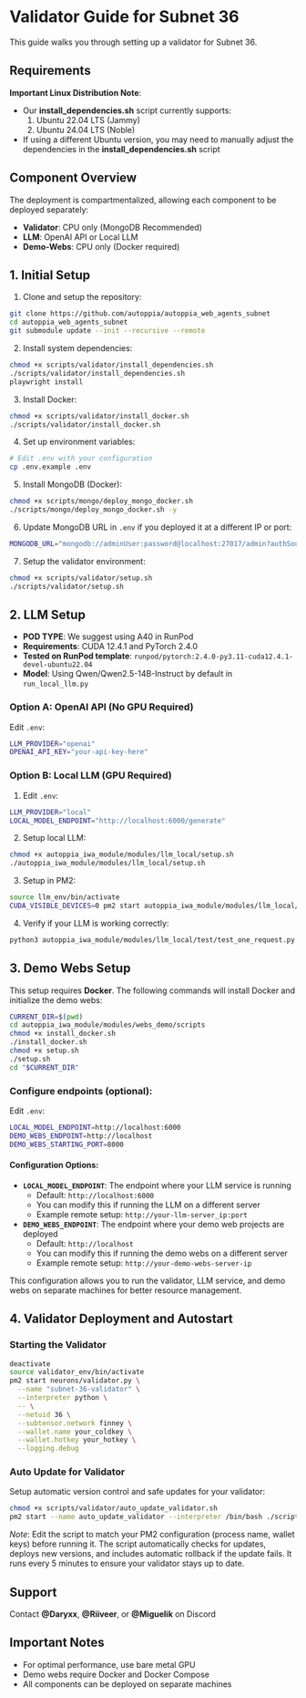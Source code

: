 # Validator Guide for Subnet 36

This guide walks you through setting up a validator for Subnet 36.

## Requirements

**Important Linux Distribution Note**:
- Our **install_dependencies.sh** script currently supports:
  1. Ubuntu 22.04 LTS (Jammy)
  2. Ubuntu 24.04 LTS (Noble)
- If using a different Ubuntu version, you may need to manually adjust the dependencies in the **install_dependencies.sh** script

## Component Overview

The deployment is compartmentalized, allowing each component to be deployed separately:
- **Validator**: CPU only (MongoDB Recommended)
- **LLM**: OpenAI API or Local LLM
- **Demo-Webs**: CPU only (Docker required)

## 1. Initial Setup

1. Clone and setup the repository:
```bash
git clone https://github.com/autoppia/autoppia_web_agents_subnet
cd autoppia_web_agents_subnet
git submodule update --init --recursive --remote
```

2. Install system dependencies:
```bash
chmod +x scripts/validator/install_dependencies.sh
./scripts/validator/install_dependencies.sh
playwright install
```

3. Install Docker:
```bash
chmod +x scripts/validator/install_docker.sh
./scripts/validator/install_docker.sh
```

4. Set up environment variables:
```bash
# Edit .env with your configuration
cp .env.example .env
```

5. Install MongoDB (Docker):
```bash
chmod +x scripts/mongo/deploy_mongo_docker.sh 
./scripts/mongo/deploy_mongo_docker.sh -y
```

6. Update MongoDB URL in `.env` if you deployed it at a different IP or port:
```bash
MONGODB_URL="mongodb://adminUser:password@localhost:27017/admin?authSource=admin"
```

7. Setup the validator environment:
```bash
chmod +x scripts/validator/setup.sh
./scripts/validator/setup.sh
```

## 2. LLM Setup

- **POD TYPE**: We suggest using A40 in RunPod
- **Requirements**: CUDA 12.4.1 and PyTorch 2.4.0
- **Tested on RunPod template**: `runpod/pytorch:2.4.0-py3.11-cuda12.4.1-devel-ubuntu22.04`
- **Model**: Using Qwen/Qwen2.5-14B-Instruct by default in `run_local_llm.py`

### Option A: OpenAI API (No GPU Required)

Edit `.env`:
```bash
LLM_PROVIDER="openai"
OPENAI_API_KEY="your-api-key-here"
```

### Option B: Local LLM (GPU Required)

1. Edit `.env`:
```bash
LLM_PROVIDER="local"
LOCAL_MODEL_ENDPOINT="http://localhost:6000/generate"
```

2. Setup local LLM:
```bash
chmod +x autoppia_iwa_module/modules/llm_local/setup.sh
./autoppia_iwa_module/modules/llm_local/setup.sh
```

3. Setup in PM2:
```bash
source llm_env/bin/activate
CUDA_VISIBLE_DEVICES=0 pm2 start autoppia_iwa_module/modules/llm_local/run_local_llm.py --name llm_local -- --port 6000
```

4. Verify if your LLM is working correctly:
```bash
python3 autoppia_iwa_module/modules/llm_local/test/test_one_request.py
```

## 3. Demo Webs Setup

This setup requires **Docker**. The following commands will install Docker and initialize the demo webs:

```bash
CURRENT_DIR=$(pwd)
cd autoppia_iwa_module/modules/webs_demo/scripts
chmod +x install_docker.sh
./install_docker.sh
chmod +x setup.sh
./setup.sh
cd "$CURRENT_DIR"
```

### Configure endpoints (optional):

Edit `.env`:
```bash
LOCAL_MODEL_ENDPOINT=http://localhost:6000
DEMO_WEBS_ENDPOINT=http://localhost
DEMO_WEBS_STARTING_PORT=8000
```

#### Configuration Options:

- **`LOCAL_MODEL_ENDPOINT`**: The endpoint where your LLM service is running
  - Default: `http://localhost:6000`
  - You can modify this if running the LLM on a different server
  - Example remote setup: `http://your-llm-server_ip:port`
- **`DEMO_WEBS_ENDPOINT`**: The endpoint where your demo web projects are deployed
  - Default: `http://localhost`
  - You can modify this if running the demo webs on a different server
  - Example remote setup: `http://your-demo-webs-server-ip`

This configuration allows you to run the validator, LLM service, and demo webs on separate machines for better resource management.

## 4. Validator Deployment and Autostart

### Starting the Validator

```bash
deactivate
source validator_env/bin/activate
pm2 start neurons/validator.py \
  --name "subnet-36-validator" \
  --interpreter python \
  -- \
  --netuid 36 \
  --subtensor.network finney \
  --wallet.name your_coldkey \
  --wallet.hotkey your_hotkey \
  --logging.debug
```

### Auto Update for Validator

Setup automatic version control and safe updates for your validator:

```bash
chmod +x scripts/validator/auto_update_validator.sh
pm2 start --name auto_update_validator --interpreter /bin/bash ./scripts/validator/auto_update_validator.sh -- subnet-36-validator your_actual_coldkey your_actual_hotkey
```

*Note*: Edit the script to match your PM2 configuration (process name, wallet keys) before running it. The script automatically checks for updates, deploys new versions, and includes automatic rollback if the update fails. It runs every 5 minutes to ensure your validator stays up to date.

## Support

Contact **@Daryxx**, **@Riiveer**, or **@Miguelik** on Discord

## Important Notes

- For optimal performance, use bare metal GPU
- Demo webs require Docker and Docker Compose
- All components can be deployed on separate machines